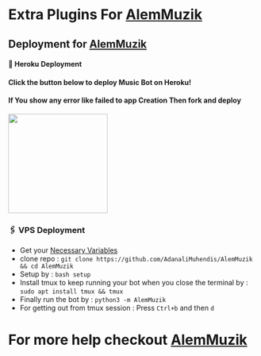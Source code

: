 # Extra Plugins For [AlemMuzik](https://github.com/AdanaliMuhendis/AlemMuzik)


## Deployment for [AlemMuzik](https://github.com/AdanaliMuhendis/AlemMuzik)

#### 🚀 Heroku Deployment

<h4>Click the button below to deploy Music Bot on Heroku!</h4>    
<h4>If You show any error like failed to app Creation Then fork and deploy </h4>
<a href="https://dashboard.heroku.com/new?template=https://github.com/AdanaliMuhendis/AlemMuzik"><img src="https://img.shields.io/badge/Deploy%20To%20Heroku-teal?style=for-the-badge&logo=heroku" width="200""/></a>


### 🖇 VPS Deployment
- Get your [Necessary Variables](https://github.com/AdanaliMuhendis/AlemMuzik/blob/master/sample.env)
- clone repo : `git clone https://github.com/AdanaliMuhendis/AlemMuzik && cd AlemMuzik`
- Setup by : `bash setup`
- Install tmux to keep running your bot when you close the terminal by :
`sudo apt install tmux && tmux`
- Finally run the bot by :
`python3 -m AlemMuzik`
- For getting out from tmux session : Press `Ctrl+b` and then `d`<br>


# For more help checkout [AlemMuzik](https://github.com/AdanaliMuhendis/AlemMuzik)
